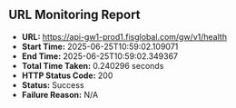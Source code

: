 ## URL Monitoring Report

- **URL:** https://api-gw1-prod1.fisglobal.com/gw/v1/health
- **Start Time:** 2025-06-25T10:59:02.109071
- **End Time:** 2025-06-25T10:59:02.349367
- **Total Time Taken:** 0.240296 seconds
- **HTTP Status Code:** 200
- **Status:** Success
- **Failure Reason:** N/A
